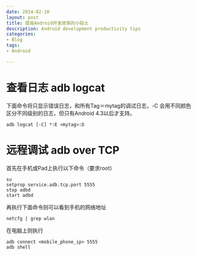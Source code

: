 ```yaml
---
date: 2014-02-10
layout: post
title: 提高Android开发效率的小贴士
description: Android development productivity tips
categories:
- Blog
tags:
- Android

---
```


# 查看日志 adb logcat

下面命令将只显示错误日志，和所有Tag＝mytag的调试日志，-C 会用不同颜色区分不同级别的日志，但只有Android 4.3以后才支持。

```
adb logcat [-C] *:E <mytag>:D
```

# 远程调试 adb over TCP

首先在手机或Pad上执行以下命令（要求root）

```
su
setprop service.adb.tcp.port 5555
stop adbd
start adbd
```
再执行下面命令则可以看到手机的网络地址
```
netcfg | grep wlan
```

在电脑上则执行

```
adb connect <mobile_phone_ip> 5555
adb shell
```
